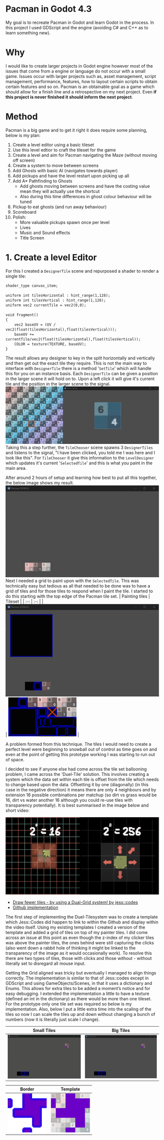 # Pacman in Godot 4.3
My goal is to recreate Pacman in Godot and learn Godot in the process. In this project I used GDScript and the engine (avoiding C# and C++ as to learn something new).

# Why
I would like to create larger projects in Godot engine however most of the issues that come from a engine or language do not occur with a small game. Issues occur with larger projects such as, asset management, script management, performance, features, how to layout certain scripts to obtain certain features and so on. Pacman is an obtainable goal as a game which should allow for a finish line and a retrospective on my next project. Even **if this project is never finished it should inform the next project**.

# Method
Pacman is a big game and to get it right it does require some planning, below is my plan:

1. Create a level editor using a basic tileset
2. Use this level edtior to craft the tileset for the game
3. Create a level and aim for Pacman navigating the Maze (without moving off screen)
4. Create a system to move between screens
5. Add Ghosts with basic AI (navigates towards player)
6. Add pickups and have the level restart upon picking up all
7. Add A* Pathfinding to Ghosts
   + Add ghosts moving between screens and have the costing value mean they will actually use the shortcut
   + Also during this time differences in ghost colour behaviour will be tuned
8. Pickup to eat ghosts (and run away behaviour)
9. Scoreboard
10. Polish:
    + More valuable pickups spawn once per level
    + Lives
    + Music and Sound effects
    + Title Screen

# 1. Create a level Editor
For this I created a `DesignerTile` scene and repurposed a shader to render a single tile:
```
shader_type canvas_item;

uniform int tilesHorizontal : hint_range(1,128);
uniform int tilesVertical : hint_range(1,128);
uniform vec2 currentTile = vec2(0,0);

void fragment() 
{
	vec2 baseUV = (UV / vec2(float(tilesHorizontal),float(tilesVertical)));
	baseUV += currentTile/vec2(float(tilesHorizontal),float(tilesVertical));
	COLOR = texture(TEXTURE, baseUV);
}
```
The result allows any designer to key in the split horizontally and vertically and then get out the exact tile they require. This is not the main way to interface with `DesignerTile` there is a method '`SetTile`' which will handle this for you on an instance basis. Each `DesignerTile` can be given a position in the larger scene it will hold on to. Upon a left click it will give it's current tile and the position in the larger scene to the signal.
![A texture rendered as part of the larger texture](https://github.com/ScottGarryFoster/Game-PacmanInGodot/blob/main/Development/001-LD-SingleTile.png?raw=true)
Taking this a step further, the `TileChooser` scene spawns 3 `DesignerTiles` and listens to the signal, "I have been clicked, you told me I was here and I look like this". For `TileChooser` it give this information to the `LevelDesigner` which updates it's current '`SelectedTile`' and this is what you paint in the main area.

After around 2 hours of setup and learning how best to put all this together, the below image shows my result.
![A mouse clicks on tiles, another tile changes to match](https://github.com/ScottGarryFoster/Game-PacmanInGodot/blob/main/Development/001-LD-TileSelection.gif?raw=true)
Next I needed a grid to paint upon with the `SelectedTile`. This was technically easy but tedious as all that needed to be done was to have a grid of tiles and for those tiles to respond when I paint the tile. I started to do this starting with the top edge of the Pacman tile set.
| Painting tiles  | Tileset    |
| :-: | :-: |
| ![Painting tiles on a grid using a simple system of conditionals](https://github.com/ScottGarryFoster/Game-PacmanInGodot/blob/main/Development/002-LD-TilePlacement.gif?raw=true)   | ![Tileset used to paint](https://github.com/ScottGarryFoster/Game-PacmanInGodot/blob/main/Development/002-LD-TilePlacementTileset.png?raw=true) |

A problem formed from this technique. The tiles I would need to create a perfect level were beginning to snowball out of control as time goes on and even at the point of getting this prototype working I was starting to run out of space.

I decided to see if anyone else had come across the tile set ballooning problem, I came across the 'Duel-Tile' solution. This involves creating a system which the data set within each tile is offset from the tile which needs to change based upon the data. Offsetting it by one (diagonally) (in this case in the negative direction) it means there are only 4 neighbours and by extension 16 possible combinations per matchup (so dirt vs grass would be 16, dirt vs water another 16 although you could re-use tiles with transparency potentially). It is best summarised in the image below and short video:

![With duel tile grid you have less neighbours meaning less work](https://github.com/ScottGarryFoster/Game-PacmanInGodot/blob/main/Development/002-LD-TilePlacementTileset-Dual-Grid.png?raw=true)

* [Draw fewer tiles - by using a Dual-Grid system! by jess::codes](https://www.youtube.com/watch?v=jEWFSv3ivTg)
* [Github implementation](https://github.com/jess-hammer/dual-grid-tilemap-system-godot)

The first step of implementing the Duel-Tilesystem was to create a template which Jess::Codes did happen to link to within the Github and display within the video itself. Using my existing templates I created a version of the template and added a grid of tiles on top of my painter tiles. I did come across an issue at this point as even though the z-index of my clicker tiles was above the painter tiles, the ones behind were still capturing the clicks (also went down a rabbit hole of thinking it might be linked to the transparency of the image as it would occasionally work). To resolve this there are two types of tiles, those with clicks and those without - without literally set to disregard all mouse input. 

Getting the Grid aligned was tricky but eventually I managed to align things correctly. The implementation is similar to that of Jess::codes except in GDScript and using GameObjects/Scenes, in that it uses a dictionary and Enums. This allows for extra tiles to be added a moment’s notice and for easy debugging. I extended the implementation a little to have a texture (defined an int in the dictionary) as there would be more than one tileset. For the prototype only one tile set was required so below is my implementation. Also, below I put a little extra time into the scaling of the tiles so now I can scale the tiles up and down without changing a bunch of numbers (now it is literally just scale I change).

| Small Tiles | Big Tiles |
| :-: | :-: |
| ![Placing tiles on a Duel-Tile grid system](https://github.com/ScottGarryFoster/Game-PacmanInGodot/blob/main/Development/003-LD-DuelGrid-Small.gif?raw=true) | ![Placing tiles on a Duel-Tile grid system](https://github.com/ScottGarryFoster/Game-PacmanInGodot/blob/main/Development/003-LD-DuelGrid-Large.gif?raw=true) |

| Border | Template |
| :-: | :-: |
| ![Border tileset used](https://github.com/ScottGarryFoster/Game-PacmanInGodot/blob/main/Development/003-PacmanBorder.png?raw=true) | ![Template](https://github.com/ScottGarryFoster/Game-PacmanInGodot/blob/main/Development/003-DuelTilesetTemplate.png?raw=true) |